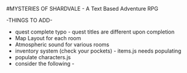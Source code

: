 #MYSTERIES OF SHARDVALE - A Text Based Adventure RPG

-THINGS TO ADD-

- quest complete typo - quest titles are different upon completion
- Map Layout for each room
- Atmospheric sound for various rooms 
- inventory system (check your pockets) - items.js needs populating
- populate characters.js 
- consider the following - 
